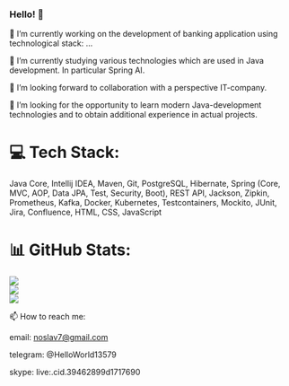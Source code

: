 ### Hello! 👋

🔭 I’m currently working on the development of banking application using technological stack: ...

🌱 I’m currently studying various technologies which are used in Java development. In particular Spring AI.

👯 I’m looking forward to collaboration with a perspective IT-company.

🤔 I’m looking for the opportunity to learn modern Java-development technologies and to obtain additional experience in actual projects.

# 💻 Tech Stack:
Java Core, Intellij IDEA, Maven, Git, PostgreSQL, Hibernate, Spring (Core, MVC, AOP, Data JPA, Test, Security, Boot), REST API, Jackson, Zipkin, Prometheus, Kafka, Docker, Kubernetes, Testcontainers, Mockito, JUnit, Jira, Confluence, HTML, CSS, JavaScript
# 📊 GitHub Stats:
![](https://github-readme-stats.vercel.app/api?username=noslav7&theme=solarized-light&hide_border=false&include_all_commits=false&count_private=false)<br/>
![](https://github-readme-streak-stats.herokuapp.com/?user=noslav7&theme=solarized-light&hide_border=false)<br/>
![](https://github-readme-stats.vercel.app/api/top-langs/?username=noslav7&theme=solarized-light&hide_border=false&include_all_commits=false&count_private=false&layout=compact)

📫 How to reach me: 

email: noslav7@gmail.com

telegram: @HelloWorld13579

skype: live:.cid.39462899d1717690
